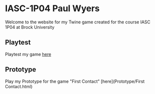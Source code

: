 # IASC-1P04 Paul Wyers

Welcome to the website for my Twine game created for the course IASC 1P04 at Brock University

## Playtest

Playtest my game [here](Playtest/Playtest)

## Prototype

Play my Prototype for the game "First Contact" [here](Prototype/First Contact.html)
